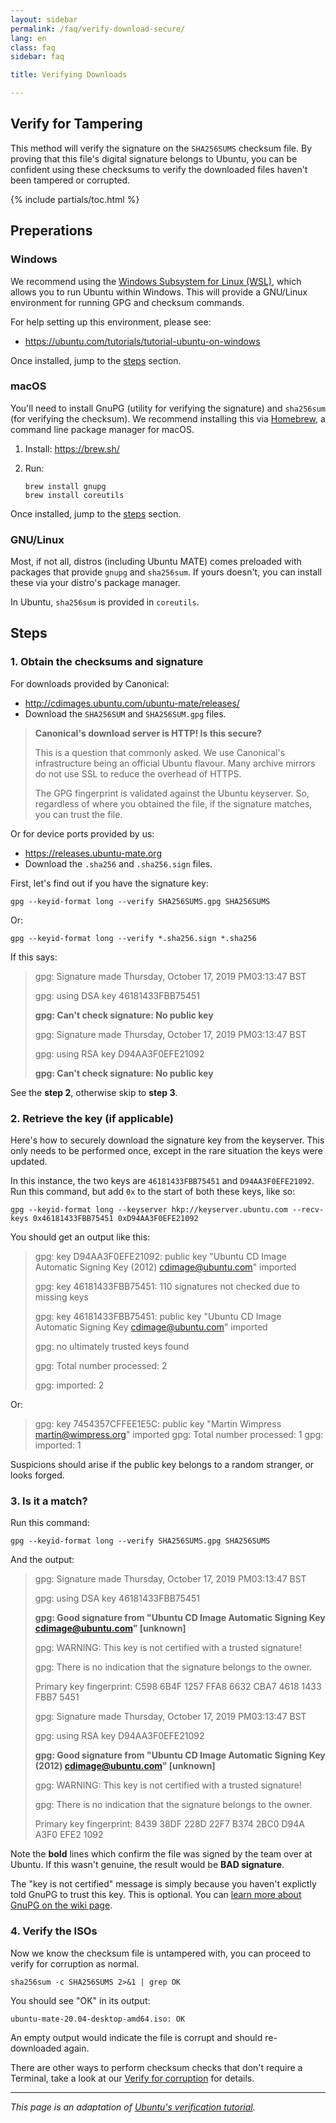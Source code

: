 ```yaml
---
layout: sidebar
permalink: /faq/verify-download-secure/
lang: en
class: faq
sidebar: faq

title: Verifying Downloads

---
```


## Verify for Tampering

This method will verify the signature on the `SHA256SUMS` checksum file. By
proving that this file's digital signature belongs to Ubuntu, you can be
confident using these checksums to verify the downloaded files haven't been
tampered or corrupted.

{% include partials/toc.html %}


## Preperations

### Windows

We recommend using the [Windows Subsystem for Linux (WSL)](https://docs.microsoft.com/en-us/windows/wsl/faq),
which allows you to run Ubuntu within Windows. This will provide a GNU/Linux
environment for running GPG and checksum commands.

For help setting up this environment, please see:

* <https://ubuntu.com/tutorials/tutorial-ubuntu-on-windows>

Once installed, jump to the [steps](#steps) section.


### macOS

You'll need to install GnuPG (utility for verifying the signature) and
`sha256sum` (for verifying the checksum). We recommend installing this via
[Homebrew](https://brew.sh/), a command line package manager for macOS.

1. Install: <https://brew.sh/>
2. Run:

       brew install gnupg
       brew install coreutils

Once installed, jump to the [steps](#steps) section.


### GNU/Linux

Most, if not all, distros (including Ubuntu MATE) comes preloaded with packages
that provide `gnupg` and `sha256sum`. If yours doesn't, you can install these
via your distro's package manager.

In Ubuntu, `sha256sum` is provided in `coreutils`.


## Steps

### 1. Obtain the checksums and signature

For downloads provided by Canonical:

* <http://cdimages.ubuntu.com/ubuntu-mate/releases/>
* Download the `SHA256SUM` and `SHA256SUM.gpg` files.

>
> **Canonical's download server is HTTP! Is this secure?**
>
> This is a question that commonly asked. We use Canonical's infrastructure
> being an official Ubuntu flavour. Many archive mirrors do not use
> SSL to reduce the overhead of HTTPS.
>
> The GPG fingerprint is validated against the Ubuntu keyserver.
> So, regardless of where you obtained the file, if the signature matches,
> you can trust the file.
>

Or for device ports provided by us:

* <https://releases.ubuntu-mate.org>
* Download the `.sha256` and `.sha256.sign` files.

First, let's find out if you have the signature key:

    gpg --keyid-format long --verify SHA256SUMS.gpg SHA256SUMS

Or:

    gpg --keyid-format long --verify *.sha256.sign *.sha256

If this says:

>
> gpg: Signature made Thursday, October 17, 2019 PM03:13:47 BST
>
> gpg:                using DSA key 46181433FBB75451
>
> **gpg: Can't check signature: No public key**
>
> gpg: Signature made Thursday, October 17, 2019 PM03:13:47 BST
>
> gpg:                using RSA key D94AA3F0EFE21092
>
> **gpg: Can't check signature: No public key**
>

See the **step 2**, otherwise skip to **step 3**.


### 2. Retrieve the key (if applicable)

Here's how to securely download the signature key from the keyserver. This only
needs to be performed once, except in the rare situation the keys were updated.

In this instance, the two keys are `46181433FBB75451` and `D94AA3F0EFE21092`.
Run this command, but add `0x` to the start of both these keys, like so:

    gpg --keyid-format long --keyserver hkp://keyserver.ubuntu.com --recv-keys 0x46181433FBB75451 0xD94AA3F0EFE21092

You should get an output like this:

>
> gpg: key D94AA3F0EFE21092: public key "Ubuntu CD Image Automatic Signing Key (2012) <cdimage@ubuntu.com>" imported
>
> gpg: key 46181433FBB75451: 110 signatures not checked due to missing keys
>
> gpg: key 46181433FBB75451: public key "Ubuntu CD Image Automatic Signing Key <cdimage@ubuntu.com>" imported
>
> gpg: no ultimately trusted keys found
>
> gpg: Total number processed: 2
>
> gpg:               imported: 2
>

Or:

> gpg: key 7454357CFFEE1E5C: public key "Martin Wimpress <martin@wimpress.org>" imported
> gpg: Total number processed: 1
> gpg:               imported: 1


Suspicions should arise if the public key belongs to a random stranger, or looks
forged.


### 3. Is it a match?

Run this command:

    gpg --keyid-format long --verify SHA256SUMS.gpg SHA256SUMS

And the output:

>
> gpg: Signature made Thursday, October 17, 2019 PM03:13:47 BST
>
> gpg:                using DSA key 46181433FBB75451
>
> **gpg: Good signature from "Ubuntu CD Image Automatic Signing Key <cdimage@ubuntu.com>" [unknown]**
>
> gpg: WARNING: This key is not certified with a trusted signature!
>
> gpg:          There is no indication that the signature belongs to the owner.
>
> Primary key fingerprint: C598 6B4F 1257 FFA8 6632  CBA7 4618 1433 FBB7 5451
>
> gpg: Signature made Thursday, October 17, 2019 PM03:13:47 BST
>
> gpg:                using RSA key D94AA3F0EFE21092
>
> **gpg: Good signature from "Ubuntu CD Image Automatic Signing Key (2012) <cdimage@ubuntu.com>" [unknown]**
>
> gpg: WARNING: This key is not certified with a trusted signature!
>
> gpg:          There is no indication that the signature belongs to the owner.
>
> Primary key fingerprint: 8439 38DF 228D 22F7 B374  2BC0 D94A A3F0 EFE2 1092
>

Note the **bold** lines which confirm the file was signed by the team
over at Ubuntu. If this wasn't genuine, the result would be **BAD signature**.

The "key is not certified" message is simply because you haven't explictly told
GnuPG to trust this key. This is optional. You can
[learn more about GnuPG on the wiki page](https://help.ubuntu.com/community/GnuPrivacyGuardHowto).


### 4. Verify the ISOs

Now we know the checksum file is untampered with, you can proceed to verify
for corruption as normal.

    sha256sum -c SHA256SUMS 2>&1 | grep OK

You should see "OK" in its output:

    ubuntu-mate-20.04-desktop-amd64.iso: OK

An empty output would indicate the file is corrupt and should re-downloaded
again.

There are other ways to perform checksum checks that don't require a Terminal,
take a look at our [Verify for corruption](/faq/verify-download-quick/) for details.


---

_This page is an adaptation of [Ubuntu's verification tutorial](https://discourse.ubuntu.com/t/14010)._
